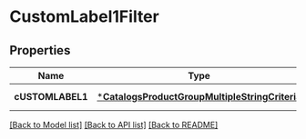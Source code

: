 # CustomLabel1Filter

## Properties
Name | Type | Description | Notes
------------ | ------------- | ------------- | -------------
**cUSTOMLABEL1** | [***CatalogsProductGroupMultipleStringCriteria**](.md) |  | [default to null]

[[Back to Model list]](../README.md#documentation-for-models) [[Back to API list]](../README.md#documentation-for-api-endpoints) [[Back to README]](../README.md)


